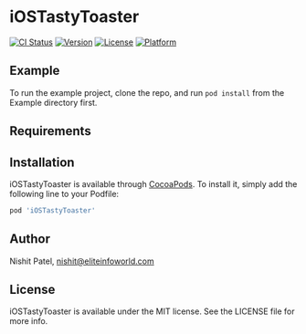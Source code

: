 # iOSTastyToaster

[![CI Status](https://img.shields.io/travis/nishitelite/iOSTastyToaster.svg?style=flat)](https://travis-ci.org/nishitelite/iOSTastyToaster)
[![Version](https://img.shields.io/cocoapods/v/iOSTastyToaster.svg?style=flat)](https://cocoapods.org/pods/iOSTastyToaster)
[![License](https://img.shields.io/cocoapods/l/iOSTastyToaster.svg?style=flat)](https://cocoapods.org/pods/iOSTastyToaster)
[![Platform](https://img.shields.io/cocoapods/p/iOSTastyToaster.svg?style=flat)](https://cocoapods.org/pods/iOSTastyToaster)

## Example

To run the example project, clone the repo, and run `pod install` from the Example directory first.

## Requirements

## Installation

iOSTastyToaster is available through [CocoaPods](https://cocoapods.org). To install
it, simply add the following line to your Podfile:

```ruby
pod 'iOSTastyToaster'
```

## Author

Nishit Patel, nishit@eliteinfoworld.com

## License

iOSTastyToaster is available under the MIT license. See the LICENSE file for more info.
